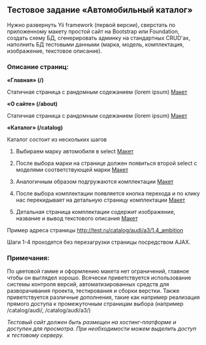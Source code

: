 ## Тестовое задание «Автомобильный каталог»

Нужно развернуть Yii framework (первой версии), сверстать по приложенному макету простой сайт на Bootstrap или Foundation, создать схему БД, сгенерировать админку на стандартных CRUD'ах, наполнить БД тестовыми данными (марка, модель, комплектация, изображение, текстовое описание).

### Описание страниц:
 

__«Главная» (/)__
 
Статичная страница с рандомным содежанием (lorem ipsum) [Макет](https://ibuycar.github.io/tests/static/tt_7.png)

__«О сайте» (/about)__

Статичная страница с рандомным содежанием (lorem ipsum) [Макет](https://ibuycar.github.io/tests/static/tt_6.png)

__«Каталог» (/catalog)__

Каталог состоит из нескольких шагов

1. Выбираем марку автомобиля в select [Макет](https://ibuycar.github.io/tests/static/tt_1.png)

2. После выбора марки на странице должен появиться второй select с моделями соответствующей марки [Макет](https://ibuycar.github.io/tests/static/tt_2.png)

3. Аналогичным образом подгружаются комплектации [Макет](https://ibuycar.github.io/tests/static/tt_3.png)

4. После выбора комплектации появляется кнопка перехода и по клику нас перекидывает на детальную страницу комплектации [Макет](https://ibuycar.github.io/tests/static/tt_4.png)

5. Детальная страница комплектации содержит изображение, название и вывод текстового описания [Макет](https://ibuycar.github.io/tests/static/tt_5.png) 

Пример адреса страницы http://test.ru/catalog/audi/a3/1.4_ambition

Шаги 1-4 проходятся без перезагрузки страницы посредством AJAX.

### Примечания:

По цветовой гамме и оформлению макета нет ограничений, главное чтобы он выглядел хорошо.
Всячески приветствуется использование системы контроля версий, автоматизированных средств для разворачивания проекта, тестирования и сборки верстки.
Также приветствуется различные дополнения, такие как например реализация прямого доступа к промежуточным страницам выбора (например /catalog/audi/, /catalog/audi/a3/)

*Тестовый сайт должен быть размещен на хостинг-платформе и доступен для просмотра. При необходимости можем выделить доступ к тестовому серверу.*

